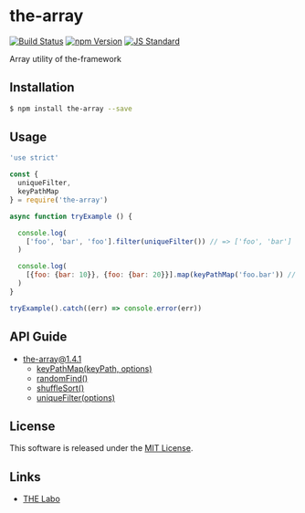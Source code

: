 the-array
==========

<!---
This file is generated by the-tmpl. Do not update manually.
--->

<!-- Badge Start -->
<a name="badges"></a>

[![Build Status][bd_travis_shield_url]][bd_travis_url]
[![npm Version][bd_npm_shield_url]][bd_npm_url]
[![JS Standard][bd_standard_shield_url]][bd_standard_url]

[bd_repo_url]: https://github.com/the-labo/the-array
[bd_travis_url]: http://travis-ci.org/the-labo/the-array
[bd_travis_shield_url]: http://img.shields.io/travis/the-labo/the-array.svg?style=flat
[bd_travis_com_url]: http://travis-ci.com/the-labo/the-array
[bd_travis_com_shield_url]: https://api.travis-ci.com/the-labo/the-array.svg?token=
[bd_license_url]: https://github.com/the-labo/the-array/blob/master/LICENSE
[bd_npm_url]: http://www.npmjs.org/package/the-array
[bd_npm_shield_url]: http://img.shields.io/npm/v/the-array.svg?style=flat
[bd_standard_url]: http://standardjs.com/
[bd_standard_shield_url]: https://img.shields.io/badge/code%20style-standard-brightgreen.svg

<!-- Badge End -->


<!-- Description Start -->
<a name="description"></a>

Array utility of the-framework

<!-- Description End -->


<!-- Overview Start -->
<a name="overview"></a>



<!-- Overview End -->


<!-- Sections Start -->
<a name="sections"></a>

<!-- Section from "doc/guides/01.Installation.md.hbs" Start -->

<a name="section-doc-guides-01-installation-md"></a>

Installation
-----

```bash
$ npm install the-array --save
```


<!-- Section from "doc/guides/01.Installation.md.hbs" End -->

<!-- Section from "doc/guides/02.Usage.md.hbs" Start -->

<a name="section-doc-guides-02-usage-md"></a>

Usage
---------

```javascript
'use strict'

const {
  uniqueFilter,
  keyPathMap
} = require('the-array')

async function tryExample () {

  console.log(
    ['foo', 'bar', 'foo'].filter(uniqueFilter()) // => ['foo', 'bar']
  )

  console.log(
    [{foo: {bar: 10}}, {foo: {bar: 20}}].map(keyPathMap('foo.bar')) // => [10,20]
  )
}

tryExample().catch((err) => console.error(err))

```


<!-- Section from "doc/guides/02.Usage.md.hbs" End -->

<!-- Section from "doc/guides/10.API Guide.md.hbs" Start -->

<a name="section-doc-guides-10-a-p-i-guide-md"></a>

API Guide
-----

+ [the-array@1.4.1](./doc/api/api.md)
  + [keyPathMap(keyPath, options)](./doc/api/api.md#the-array-function-key-path-map)
  + [randomFind()](./doc/api/api.md#the-array-function-random-find)
  + [shuffleSort()](./doc/api/api.md#the-array-function-shuffle-sort)
  + [uniqueFilter(options)](./doc/api/api.md#the-array-function-unique-filter)


<!-- Section from "doc/guides/10.API Guide.md.hbs" End -->


<!-- Sections Start -->


<!-- LICENSE Start -->
<a name="license"></a>

License
-------
This software is released under the [MIT License](https://github.com/the-labo/the-array/blob/master/LICENSE).

<!-- LICENSE End -->


<!-- Links Start -->
<a name="links"></a>

Links
------

+ [THE Labo][t_h_e_labo_url]

[t_h_e_labo_url]: https://github.com/the-labo

<!-- Links End -->
